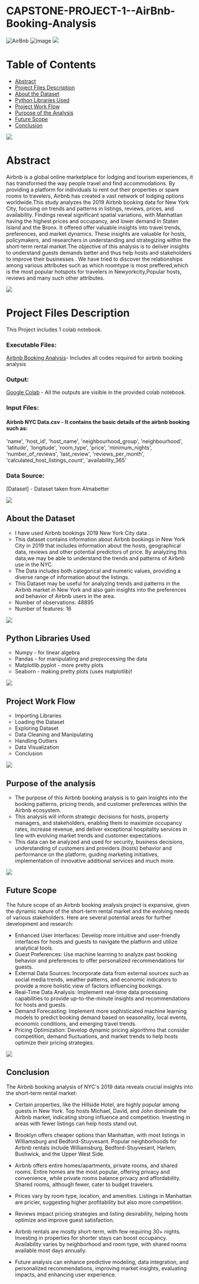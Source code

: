 # CAPSTONE-PROJECT-1--AirBnb-Booking-Analysis
![AirBnb](https://adamhoward56.github.io/Airbnb/airbnb_newyork.jpg)
![image](https://nebula.wsimg.com/081f48a333f107ad4ce3cb09ca8d0ab6?AccessKeyId=AD279F1A177B2FB2B2B7&disposition=0&alloworigin=1)
![](https://raw.githubusercontent.com/andreasbm/readme/master/assets/lines/rainbow.png)
# Table of Contents   
- [Abstract](Abstract)
- [Project Files Description](Project-Files-Description)
- [About the Dataset](About-the-Dataset)
- [Python Libraries Used](Python-Libraries-Used)      
- [Project Work Flow](Project-Work-Flow) 
- [Purpose of the Analysis ](Purpose-of-the-Analysis)
- [Future Scope](Future-Scope)
- [Conclusion](Conclusion)

  
![](https://raw.githubusercontent.com/andreasbm/readme/master/assets/lines/rainbow.png)

# Abstract 
Airbnb is a global online marketplace for lodging and tourism experiences, it has transformed the way people travel and find accommodations. By providing a platform for individuals to rent out their properties or spare rooms to travelers, Airbnb has created a vast network of lodging options worldwide.This study analyzes the 2019 Airbnb booking data for New York City, focusing on trends and patterns in listings, reviews, prices, and availability. Findings reveal significant spatial variations, with Manhattan having the highest prices and occupancy, and lower demand in Staten Island and the Bronx. It offered offer valuable insights into travel trends, preferences, and market dynamics. These insights are valuable for hosts, policymakers, and researchers in understanding and strategizing within the short-term rental market.The objective of this analysis is to deliver insights to understand guests demands better and thus help hosts and stakeholders to improve their businesses . We have tried to discover the relationships among various attributes such as which roomtype is most preffered,which is the most popular hotspots for travelers in Newyorkcity,Popular hosts, reviews and many such other attributes.

![](https://raw.githubusercontent.com/andreasbm/readme/master/assets/lines/rainbow.png)

# Project Files Description
This Project includes 1 colab notebook.

### Executable Files:

[Airbnb Booking Analysis](https://github.com/Harshita-Pokharna/CAPSTONE-PROJECT-1--AirBnb-Booking-Analysis/blob/main/CAPSTONE_PROJECT_No_1_AirBnb_Bookings_Analysis.ipynb)- Includes all codes required for airbnb booking analysis

### Output:
[Google Colab](https://github.com/Harshita-Pokharna/CAPSTONE-PROJECT-1--AirBnb-Booking-Analysis/blob/main/CAPSTONE_PROJECT_No_1_AirBnb_Bookings_Analysis.ipynb) - All the outputs are visible in the provided colab notebook.
  
### Input Files:
#### Airbnb NYC Data.csv - It contains the basic details of the airbnb booking such as:
 'name',
 'host_id',
 'host_name',
 'neighbourhood_group',
 'neighbourhood',
 'latitude',
 'longitude',
 'room_type',
 'price',
 'minimum_nights',
 'number_of_reviews',
 'last_review',
 'reviews_per_month',
 'calculated_host_listings_count',
 'availability_365'

### Data Source:
[Dataset] - Dataset taken from Almabetter

![](https://raw.githubusercontent.com/andreasbm/readme/master/assets/lines/rainbow.png)

## About the Dataset
<ul style="list-style-type: circle;">
<li>I have used Airbnb bookings 2019 New York City data  .</li>

<li>This dataset contains information about Airbnb bookings in New York City in 2019 that includes information about the hosts, geographical data, reviews and other potential predictors of price.
By analyzing this data,we may be able to understand the trends and patterns of Airbnb use in the NYC.</li>

<li>The Data includes both categorical and numeric values, providing a diverse range of information about the listings.</li>

<li>This Dataset may be useful for analyzing trends and patterns in the Airbnb market in New York and also gain insights into the preferences and behavior of Airbnb users in the area.</li>

<li>Number of observations: 48895</li>

<li>Number of features: 16</li>
</ul>

![](https://raw.githubusercontent.com/andreasbm/readme/master/assets/lines/rainbow.png)

## Python Libraries Used
<ul style="list-style-type: circle;">
<li> Numpy - for linear algebra</li>
<li>Pandas - for manipulating and preprocessing the data</li> 
<li>Matplotlib.pyplot - more pretty plots</li>
<li>Seaborn - making pretty plots (uses matplotlib)!</li>
</ul>

![](https://raw.githubusercontent.com/andreasbm/readme/master/assets/lines/rainbow.png)

## Project Work Flow
<ul style="list-style-type: circle;">
<li>Importing Libraries</li>

<li>Loading the Dataset</li>

<li>Exploring Dataset</li>

<li>Data Cleaning and Manipulating</li>

<li>Handling Outliers</li>

<li>Data Visualization</li>

<li>Conclusion</li>
</ul>

![](https://raw.githubusercontent.com/andreasbm/readme/master/assets/lines/rainbow.png)

## Purpose of the analysis
<ul style="list-style-type: circle;">
<li>The purpose of this Airbnb booking analysis is to gain insights into the booking patterns, pricing trends, and customer preferences within the Airbnb ecosystem.
<li>This analysis will inform strategic decisions for hosts, property managers, and stakeholders, enabling them to maximize occupancy rates, increase revenue, and deliver exceptional hospitality services in line with evolving market trends and customer expectations.</li>
<li>This data can be analyzed and used for security, business decisions, understanding of customers and providers (hosts) behavior and performance on the platform, guiding marketing initiatives, implementation of innovative additional services and much more.</li>
</ul>

![](https://raw.githubusercontent.com/andreasbm/readme/master/assets/lines/rainbow.png)

## Future Scope

The future scope of an Airbnb booking analysis project is expansive, given the dynamic nature of the short-term rental market and the evolving needs of various stakeholders. Here are several potential areas for further development and research:

* Enhanced User Interfaces: Develop more intuitive and user-friendly interfaces for hosts and guests to navigate the platform and utilize analytical tools.
* Guest Preferences: Use machine learning to analyze past booking behavior and preferences to offer personalized recommendations for guests.
* External Data Sources: Incorporate data from external sources such as social media trends, weather patterns, and economic indicators to provide a more holistic view of factors influencing bookings.
* Real-Time Data Analysis: Implement real-time data processing capabilities to provide up-to-the-minute insights and recommendations for hosts and guests.
* Demand Forecasting: Implement more sophisticated machine learning models to predict booking demand based on seasonality, local events, economic conditions, and emerging travel trends.
* Pricing Optimization: Develop dynamic pricing algorithms that consider competition, demand fluctuations, and market trends to help hosts optimize their pricing strategies.
  
![](https://raw.githubusercontent.com/andreasbm/readme/master/assets/lines/rainbow.png)

## Conclusion
The Airbnb booking analysis of NYC's 2019 data reveals crucial insights into the short-term rental market:
* Certain properties, like the Hillside Hotel, are highly popular among guests in New York. Top hosts Michael, David, and John dominate the Airbnb market, indicating strong influence and competition. Investing in areas with fewer listings can help hosts stand out.

* Brooklyn offers cheaper options than Manhattan, with most listings in Williamsburg and Bedford-Stuyvesant. Popular neighborhoods for Airbnb rentals include Williamsburg, Bedford-Stuyvesant, Harlem, Bushwick, and the Upper West Side.

* Airbnb offers entire homes/apartments, private rooms, and shared rooms. Entire homes are the most popular, offering privacy and convenience, while private rooms balance privacy and affordability. Shared rooms, although fewer, cater to budget travelers.

* Prices vary by room type, location, and amenities. Listings in Manhattan are pricier, suggesting higher profitability but also more competition.

* Reviews impact pricing strategies and listing desirability, helping hosts optimize and improve guest satisfaction.

* Airbnb rentals are mostly short-term, with few requiring 30+ nights. Investing in properties for shorter stays can boost occupancy. Availability varies by neighborhood and room type, with shared rooms available most days annually.

* Future analysis can enhance predictive modeling, data integration, and personalized recommendations, improving market insights, evaluating impacts, and enhancing user experience.

